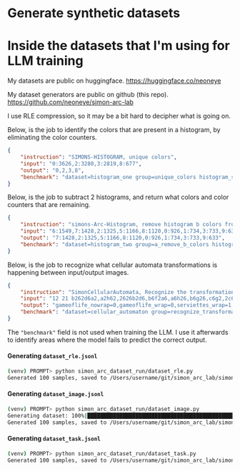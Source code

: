 # Generate synthetic datasets

# Inside the datasets that I'm using for LLM training

My datasets are public on huggingface.
https://huggingface.co/neoneye

My dataset generators are public on github (this repo).
https://github.com/neoneye/simon-arc-lab

I use RLE compression, so it may be a bit hard to decipher what is going on.

Below, is the job to identify the colors that are present in a histogram, by eliminating the color counters.

```json
{
    "instruction": "SIMONS-HISTOGRAM, unique colors", 
    "input": "0:3626,2:3280,3:2819,8:677", 
    "output": "0,2,3,8", 
    "benchmark": "dataset=histogram_one group=unique_colors histogram_size=e"
}
```

Below, is the job to subtract 2 histograms, and return what colors and color counters that are remaining.

```json
{
    "instruction": "simons-Arc-Histogram, remove histogram b colors from histogram a", 
    "input": "6:1549,7:1428,2:1325,5:1166,8:1120,0:926,1:734,3:733,9:633\n4:1524,6:97", 
    "output": "7:1428,2:1325,5:1166,8:1120,0:926,1:734,3:733,9:633", 
    "benchmark": "dataset=histogram_two group=a_remove_b_colors histogram_size=e"
}
```

Below, is the job to recognize what cellular automata transformations is happening between input/output images.

```json
{
    "instruction": "SimonCellularAutomata, Recognize the transformation. gameoflife_nowrap,gameoflife_wrap,serviettes_wrap,maze_wrap", 
    "input": "12 21 b262d6a2,a2h62,2626b2d6,b6f2a6,a6h26,b6g26,c6g2,2c6b2b62,a2b6b2b62,a2b6a2a6262,62b6a26b26,c6f26,6j2,i262,d26b2a62,b2g62,b2c62a6a2,b2b6b26a2,a2b6c2a62,i262,h26a2\n12 21 d6d2a6,a6d2b626,6262b6d2,6a2f6a2,j62,a62g62,2a62g6,62a62c62a6,a6262b62626,a6262b62b6,26262e62,c2f62,6,,h6a26,c6f26,b62a626a2a6,b6262b62a6,b6a2f6,6,", 
    "output": "gameoflife_nowrap=0,gameoflife_wrap=0,serviettes_wrap=1,maze_wrap=0", 
    "benchmark": "dataset=cellular_automaton group=recognize_transformation ca_step=1 image_width=medium image_height=large"
}
```

The `"benchmark"` field is not used when training the LLM. I use it afterwards to identify areas where the model fails to predict the correct output.


#### Generating `dataset_rle.jsonl`

```bash
(venv) PROMPT> python simon_arc_dataset_run/dataset_rle.py
Generated 100 samples, saved to /Users/username/git/simon_arc_lab/simon_arc_dataset_run/dataset_rle.jsonl, file size: 18741 bytes.
```

#### Generating `dataset_image.jsonl`

```bash
(venv) PROMPT> python simon_arc_dataset_run/dataset_image.py
Generating dataset: 100%|████████████████████████████████████████████████████████████████████| 100/100 [00:00<00:00, 2041.10sample/s]
Generated 100 samples, saved to /Users/username/git/simon_arc_lab/simon_arc_dataset_run/dataset_image.jsonl, file size: 37949 bytes.
```

#### Generating `dataset_task.jsonl`

```bash
(venv) PROMPT> python simon_arc_dataset_run/dataset_task.py
Generated 100 samples, saved to /Users/username/git/simon_arc_lab/simon_arc_dataset_run/dataset_task.jsonl, file size: 41290 bytes.
```

